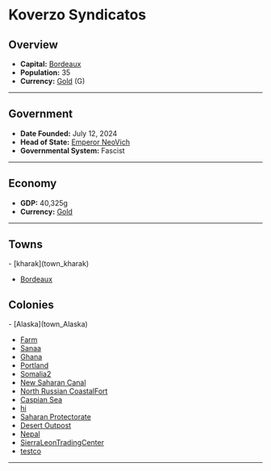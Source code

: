 <!--UNDEDITED FILE, remove this entire line if this file has been edited!-->
# <!--NAME-->Koverzo Syndicatos<!--NAME-->

## Overview

- **Capital:** <!--CAPITAL_LINK-->[Bordeaux](Bordeaux_town)<!--CAPITAL_LINK-->
- **Population:** <!--POPULATION-->35<!--POPULATION-->
- **Currency:** <!--CURRENCY_LINK-->[Gold](Gold_currency)<!--CURRENCY_LINK--> (<!--CURRENCY_ABV-->G<!--CURRENCY_ABV-->)

---

## Government

- **Date Founded:** <!--FOUNDED-->July 12, 2024<!--FOUNDED-->
- **Head of State:** <!--LEADER_TITLE_LINK-->[Emperor NeoVich](NeoVich_user)<!--LEADER_TITLE_LINK-->
- **Governmental System:** <!--GOVERNMENT-->Fascist<!--GOVERNMENT-->

---

## Economy

- **GDP:** <!--GDP-->40,325g<!--GDP-->
- **Currency:** <!--CURRENCY_LINK-->[Gold](Gold_currency)<!--CURRENCY_LINK-->

---

## Towns

<!--TOWNS-->- [kharak](town_kharak)
- [Bordeaux](town_Bordeaux)<!--TOWNS-->

## Colonies

<!--COLONIES-->- [Alaska](town_Alaska)
- [Farm](town_Farm)
- [Sanaa](town_Sanaa)
- [Ghana](town_Ghana)
- [Portland](town_Portland)
- [Somalia2](town_Somalia2)
- [New Saharan Canal](town_New_Saharan_Canal)
- [North Russian CoastalFort](town_North_Russian_CoastalFort)
- [Caspian Sea](town_Caspian_Sea)
- [hi](town_hi)
- [Saharan Protectorate](town_Saharan_Protectorate)
- [Desert Outpost](town_Desert_Outpost)
- [Nepal](town_Nepal)
- [SierraLeonTradingCenter](town_SierraLeonTradingCenter)
- [testco](town_testco)<!--COLONIES-->

---